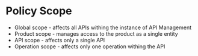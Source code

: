 # Policy Scope

* Global scope - affects all APIs withing the instance of API Management
* Product scope - manages access to the product as a single entity
* API scope - affects only a single API
* Operation scope - affects only one operation withing the API